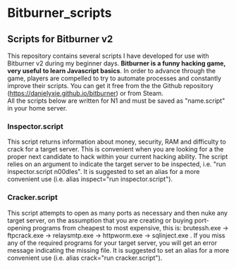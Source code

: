 # Bitburner_scripts
## Scripts for Bitburner v2
This repository contains several scripts I have developed for use with Bitburner v2 during my beginner days. <b>Bitburner is a funny hacking game, very useful to learn Javascript basics</b>. In order to advance through the game, players are compelled to try to automate processes and constantly improve their scripts. You can get it free from the the Github repository (https://danielyxie.github.io/bitburner) or from Steam.<br>
All the scripts below are written for N1 and must be saved as "name.script" in your home server.

### Inspector.script
This script returns information about money, security, RAM and difficulty to crack for a target server. This is convenient when you are looking for a the proper next candidate to hack within your current hacking ability. The script relies on an argument to indicate the target server to be inspected, i.e. "run inspector.script n00dles". It is suggested to set an alias for a more convenient use (i.e. alias inspect="run inspector.script").

### Cracker.script
This script attempts to open as many ports as necessary and then nuke any target server, on the assumption that you are creating or buying port-opening programs from cheapest to most expensive, this is: brutessh.exe -> ftpcrack.exe -> relaysmtp.exe -> httpworm.exe -> sqlinject.exe . If you miss any of the required programs for your target server, you will get an error message indicating the missing file. It is suggested to set an alias for a more convenient use (i.e. alias crack="run cracker.script").
